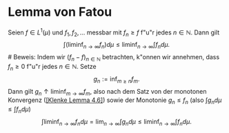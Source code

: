 # Lemma von Fatou
Seien $f \in L^1(\mu)$ und $f_1, f_2, \ldots$ messbar mit $f_n \geq f$ f\"u\"r jedes $n \in \mathbb{N}$. Dann gilt $$ \int \left( \liminf_{n \to \infty} f_n \right) d\mu \leq \liminf_{n \to \infty} \int f_n d\mu. $$# Beweis:
Indem wir $(f_n - f)_{n \in \mathbb{N}}$ betrachten, k\"onnen wir annehmen, dass $f_n \geq 0$ f\"u\"r jedes $n \in \mathbb{N}$. Setze $$ g_n := \inf_{m \geq n} f_m. $$ Dann gilt $g_n \uparrow \liminf_{m \to \infty} f_m$, also nach dem Satz von der monotonen Konvergenz ([[Klenke Lemma 4.6]](ii)) sowie der Monotonie $g_n \leq f_n$ (also $\int g_n d\mu \leq \int f_n d\mu$) $$ \int \liminf_{n \to \infty} f_n d\mu = \lim_{n \to \infty} \int g_n d\mu \leq \liminf_{n \to \infty} \int f_n d\mu. $$
